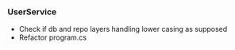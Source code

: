 ### UserService

- Check if db and repo layers handling lower casing as supposed
- Refactor program.cs
